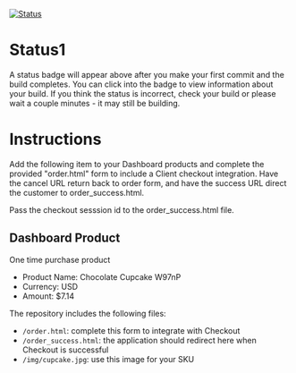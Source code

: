 [![Status](https://img.shields.io/badge/status-NOT%20SUBMITTABLE%20COMMIT:%20f5283a47be187523b1e51a1bca453be181b40afa-critical.svg)](https://github.com/raysaavedra-work/bakery_scaffold_NCkZotCxv2VjPwLr/commit/f5283a47be187523b1e51a1bca453be181b40afa)




# Status1

A status badge will appear above after you make your first commit and the build completes. You can click into the badge to view information about your build. If you think the status is incorrect, check your build or please wait a couple minutes - it may still be building.

# Instructions

Add the following item to your Dashboard products and complete the provided "order.html" form to include a Client checkout integration. Have the cancel URL return back to order form, and have the success URL direct the customer to order_success.html.

Pass the checkout sesssion id to the order_success.html file.

## Dashboard Product
One time purchase product
* Product Name: Chocolate Cupcake W97nP
* Currency: USD
* Amount: $7.14

The repository includes the following files:
* `/order.html`: complete this form to integrate with Checkout
* `/order_success.html`: the application should redirect here when Checkout is successful
* `/img/cupcake.jpg`: use this image for your SKU

